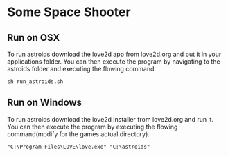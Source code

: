 # Some Space Shooter

## Run on OSX
To run astroids download the love2d app from love2d.org and put it in your applications folder. You can then execute the program by navigating to the astroids folder and executing the flowing command.

`sh run_astroids.sh`

## Run on Windows
To run astroids download the love2d installer from love2d.org and run it. You can then execute the program by executing the flowing command(modify for the games actual directory).

`"C:\Program Files\LOVE\love.exe" "C:\astroids"`
